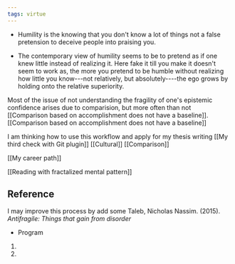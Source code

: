 ```yaml
---
tags: virtue
---
```


- Humility is the knowing that you don't know a lot of things not a false pretension to deceive people into praising you.

- The contemporary view of humility seems to be to pretend as if one knew little instead of realizing it. Here fake it till you make it doesn't seem to work as, the more you pretend to be humble without realizing how little you know---not relatively, but absolutely----the ego grows by holding onto the relative superiority.

Most of the issue of not understanding the fragility of one's epistemic confidence arises due to comparision, but more often than not [[Comparison based on accomplishment does not have a baseline]].
[[Comparison based on accomplishment does not have a baseline]]

I am thinking how to use this workflow and apply for my thesis writing
[[My third check with Git plugin]]
[[Cultural]]
[[Comparison]]

[[My career path]]

[[Reading with fractalized mental pattern]]
## Reference

I may improve this process by add some
Taleb, Nicholas Nassim. (2015). _Antifragile: Things that gain from disorder_

- Program
1. 
2. 
